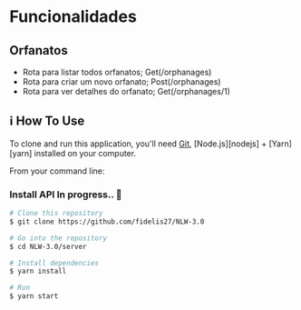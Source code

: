 # Funcionalidades

## Orfanatos
- Rota para listar todos orfanatos;
Get(/orphanages)
- Rota para criar um novo orfanato;
Post(/orphanages)
- Rota para ver detalhes do orfanato;
Get(/orphanages/1)


## :information_source: How To Use

To clone and run this application, you'll need [Git](https://git-scm.com), [Node.js][nodejs] + [Yarn][yarn] installed on your computer.

From your command line:

### Install API In progress.. :construction:
```bash
# Clone this repository
$ git clone https://github.com/fidelis27/NLW-3.0

# Go into the repository
$ cd NLW-3.0/server

# Install dependencies
$ yarn install

# Run
$ yarn start
```
